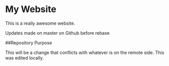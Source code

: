 # My Website

This is a really awesome website.

Updates made on master on Github before rebase

##Repository Purpose

This will be a change that conflicts with whatever is on the remote side.  This was edited locally.
